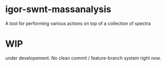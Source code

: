 # igor-swnt-massanalysis
A tool for performing various actions on top of a collection of spectra

# WIP
under developement. No clean commit / feature-branch system right now.
